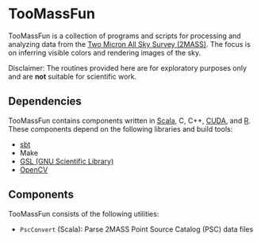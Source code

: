TooMassFun
==========
TooMassFun is a collection of programs and scripts for processing and analyzing
data from the [Two Micron All Sky Survey
(2MASS)](http://www.ipac.caltech.edu/2mass/).  The focus is on inferring visible
colors and rendering images of the sky.

Disclaimer: The routines provided here are for exploratory purposes only and are
**not** suitable for scientific work.

Dependencies
------------
TooMassFun contains components written in [Scala](http://www.scala-lang.org/),
C, C++, [CUDA](https://developer.nvidia.com/cuda-toolkit), and
[R](http://www.r-project.org/).  These components depend on the following
libraries and build tools:

* [sbt](http://www.scala-sbt.org/)
* Make
* [GSL (GNU Scientific Library)](http://www.gnu.org/software/gsl/)
* [OpenCV](http://opencv.org/)

Components
----------
TooMassFun consists of the following utilities:

* `PscConvert` (Scala): Parse 2MASS Point Source Catalog (PSC) data files
